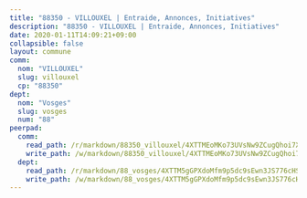 ```yaml
---
title: "88350 - VILLOUXEL | Entraide, Annonces, Initiatives"
description: "88350 - VILLOUXEL | Entraide, Annonces, Initiatives"
date: 2020-01-11T14:09:21+09:00
collapsible: false
layout: commune
comm:
  nom: "VILLOUXEL"
  slug: villouxel
  cp: "88350"
dept:
  nom: "Vosges"
  slug: vosges
  num: "88"
peerpad:
  comm:
    read_path: /r/markdown/88350_villouxel/4XTTMEoMKo73UVsNw9ZCugQhoi7XWs6YqxmjduLigGFpaxdFn
    write_path: /w/markdown/88350_villouxel/4XTTMEoMKo73UVsNw9ZCugQhoi7XWs6YqxmjduLigGFpaxdFn-K3TgUWrN4uTfMxjtKLqVSjPduDFEowxCSffvcSMPiiVFSGqFovyZeVH7nLhj9SrRX9r4nbxibLWq6oARcXVD61o6aj3tv6UHxL4sezCvE4dqFE27c6fyQT52A1j8dKM71sokJvwi
  dept:
    read_path: /r/markdown/88_vosges/4XTTM5gGPXdoMfm9p5dc9sEwn3JS776cHSw64JYpD4AKnKgyh
    write_path: /w/markdown/88_vosges/4XTTM5gGPXdoMfm9p5dc9sEwn3JS776cHSw64JYpD4AKnKgyh-K3TgUjEFywcTUHQwfrd2vcZqhoXLakdoQGFv4iriv1FKkvQkBsudnBxafkQDfPcxTDRHN5T6bYyganuvcakuKenYoB5mPLKqUBjNMwpn75GQVixUmzXGkneDufRSqDthC8iyXi1Z
---
```


